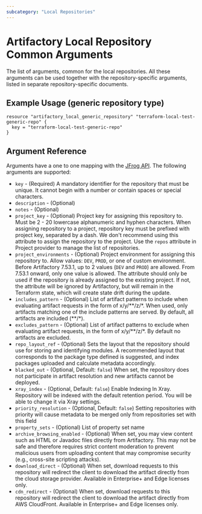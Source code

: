 ```yaml
---
subcategory: "Local Repositories"
---
```

# Artifactory Local Repository Common Arguments

The list of arguments, common for the local repositories. All these arguments can be used together with the
repository-specific arguments, listed in separate repository-specific documents.   


## Example Usage (generic repository type)

```hcl
resource "artifactory_local_generic_repository" "terraform-local-test-generic-repo" {
  key = "terraform-local-test-generic-repo"
}
```

## Argument Reference

Arguments have a one to one mapping with the [JFrog API](https://www.jfrog.com/confluence/display/RTF/Repository+Configuration+JSON).
The following arguments are supported:

* `key` - (Required) A mandatory identifier for the repository that must be unique. It cannot begin with a number or
contain spaces or special characters.
* `description` - (Optional)
* `notes` - (Optional)
* `project_key` - (Optional) Project key for assigning this repository to. Must be 2 - 20 lowercase alphanumeric and hyphen characters. When assigning repository to a project, repository key must be prefixed with project key, separated by a dash. We don't recommend using this attribute to assign the repository to the project. Use the `repos` attribute in Project provider to manage the list of repositories.
* `project_environments` - (Optional) Project environment for assigning this repository to. Allow values: `DEV`, `PROD`, or one of custom environment.
  Before Artifactory 7.53.1, up to 2 values (`DEV` and `PROD`) are allowed. From 7.53.1 onward, only one value is allowed.
  The attribute should only be used if the repository is already assigned to the existing project. If not, the attribute will be ignored by Artifactory, but will remain in the Terraform state, which will create state drift during the update.
* `includes_pattern` - (Optional) List of artifact patterns to include when evaluating artifact requests in the form
of x/y/**/z/\*. When used, only artifacts matching one of the include patterns are served. By default, all artifacts are included (\*\*/*).
* `excludes_pattern` - (Optional) List of artifact patterns to exclude when evaluating artifact requests, in the form
of x/y/**/z/*. By default no artifacts are excluded.
* `repo_layout_ref` - (Optional) Sets the layout that the repository should use for storing and identifying modules.
  A recommended layout that corresponds to the package type defined is suggested, and index packages uploaded and calculate metadata accordingly.
* `blacked_out` - (Optional, Default: `false`) When set, the repository does not participate in artifact resolution and
new artifacts cannot be deployed.
* `xray_index` - (Optional, Default: `false`) Enable Indexing In Xray. Repository will be indexed with the default
retention period. You will be able to change it via Xray settings.
* `priority_resolution` - (Optional, Default: `false`) Setting repositories with priority will cause metadata to be
merged only from repositories set with this field
* `property_sets` - (Optional) List of property set name
* `archive_browsing_enabled` - (Optional) When set, you may view content such as HTML or Javadoc files directly from
Artifactory. This may not be safe and therefore requires strict content moderation to prevent malicious users from
uploading content that may compromise security (e.g., cross-site scripting attacks).
* `download_direct` - (Optional) When set, download requests to this repository will redirect the client to download
the artifact directly from the cloud storage provider. Available in Enterprise+ and Edge licenses only.
* `cdn_redirect` - (Optional) When set, download requests to this repository will redirect the client to download
the artifact directly from AWS CloudFront. Available in Enterprise+ and Edge licenses only.
